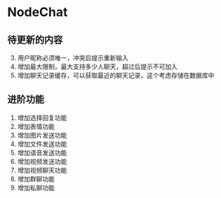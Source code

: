 # NodeChat

## 待更新的内容

3. 用户昵称必须唯一，冲突后提示重新输入
5. 增加最大限制，最大支持多少人聊天，超过后提示不可加入
6. 增加聊天记录缓存，可以获取最近的聊天记录，这个考虑存储在数据库中

## 进阶功能

1. 增加选择回复功能
2. 增加表情功能
3. 增加图片发送功能
4. 增加文件发送功能
5. 增加语音发送功能
6. 增加视频发送功能
7. 增加视频聊天功能
8. 增加群聊功能
9. 增加私聊功能
